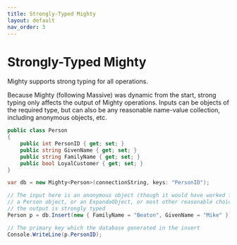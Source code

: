 ```yaml
---
title: Strongly-Typed Mighty
layout: default
nav_order: 3
---
```


# Strongly-Typed Mighty

Mighty supports strong typing for all operations.

Because Mighty (following Massive) was dynamic from the start, strong typing only affects the output of Mighty operations. Inputs can be objects of the required type, but can also be any reasonable name-value collection, including anonymous objects, etc.

```c#
public class Person
{
    public int PersonID { get; set; }
    public string GivenName { get; set; }
    public string FamilyName { get; set; }
    public bool LoyalCustomer { get; set; }
}

var db = new Mighty<Person>(connectionString, keys: "PersonID");

// The input here is an anonymous object (though it would have worked fine with
// a Person object, or an ExpandoObject, or most other reasonable choices),
// the output is strongly typed
Person p = db.Insert(new { FamilyName = "Beaton", GivenName = "Mike" });

// The primary key which the database generated in the insert
Console.WriteLine(p.PersonID);
```
